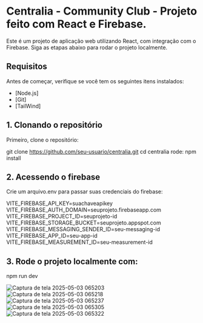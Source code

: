 # Centralia - Community Club - Projeto feito com React e Firebase.

Este é um projeto de aplicação web utilizando React, com integração com o Firebase. Siga as etapas abaixo para rodar o projeto localmente.

## Requisitos

Antes de começar, verifique se você tem os seguintes itens instalados:

- [Node.js]
- [Git]
- [TailWind]

## 1. Clonando o repositório

Primeiro, clone o repositório:

git clone https://github.com/seu-usuario/centralia.git
cd centralia
rode: 
npm install

## 2. Acessendo o firebase

Crie um arquivo.env para passar suas credenciais do firebase:

VITE_FIREBASE_API_KEY=suachaveapikey
VITE_FIREBASE_AUTH_DOMAIN=seuprojeto.firebaseapp.com
VITE_FIREBASE_PROJECT_ID=seuprojeto-id
VITE_FIREBASE_STORAGE_BUCKET=seuprojeto.appspot.com
VITE_FIREBASE_MESSAGING_SENDER_ID=seu-messaging-id
VITE_FIREBASE_APP_ID=seu-app-id
VITE_FIREBASE_MEASUREMENT_ID=seu-measurement-id

## 3. Rode o projeto localmente com:
npm run dev

![Captura de tela 2025-05-03 065203](https://github.com/user-attachments/assets/1df0e054-ff36-432a-ac01-6b6f3c11228e)
![Captura de tela 2025-05-03 065218](https://github.com/user-attachments/assets/63ed6373-816e-4c1c-b2d2-fb331799b567)
![Captura de tela 2025-05-03 065237](https://github.com/user-attachments/assets/33bfa73a-9074-46df-ac13-15cd3253179e)
![Captura de tela 2025-05-03 065305](https://github.com/user-attachments/assets/46ca1714-7ec7-4b77-a847-a905ce107487)
![Captura de tela 2025-05-03 065322](https://github.com/user-attachments/assets/508f19d5-f029-49d0-9f98-1d6484f348e7)






